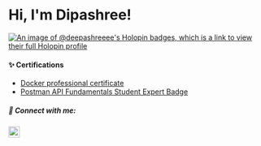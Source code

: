 <h1>Hi, I'm Dipashree! </h1>

[![An image of @deepashreeee's Holopin badges, which is a link to view their full Holopin profile](https://holopin.me/deepashreeee)](https://holopin.io/@deepashreeee)

<h4>✨ Certifications</h4>

- [Docker professional certificate](https://www.linkedin.com/learning/certificates/61b7e1ab792ee133461e547d46414612467bc81b69d7c428e9ad0a1864f91a3f?trk=share_certificate)
- [Postman API Fundamentals Student Expert Badge](https://badgr.com/public/assertions/QnA4C0vXRCmfxPhyM0mKQQ?identity__email=deepashreebalamurugan@gmail.com&action=download)

<h5> 🤳 Connect with me:</h5>

[<img align="left" alt="JoshMadakor | LinkedIn" width="22px" src="https://cdn.jsdelivr.net/npm/simple-icons@v3/icons/linkedin.svg" />][linkedin]


[linkedin]: https://www.linkedin.com/in/dipashree311/

